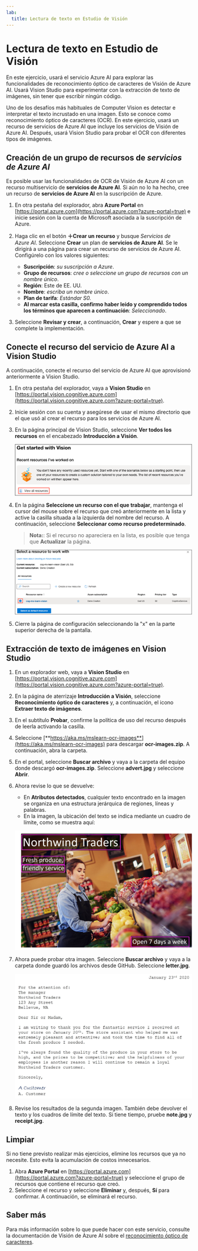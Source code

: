 ```yaml
---
lab:
  title: Lectura de texto en Estudio de Visión
---
```


# Lectura de texto en Estudio de Visión

En este ejercicio, usará el servicio Azure AI para explorar las funcionalidades de reconocimiento óptico de caracteres de Visión de Azure AI. Usará Vision Studio para experimentar con la extracción de texto de imágenes, sin tener que escribir ningún código.

Uno de los desafíos más habituales de Computer Vision es detectar e interpretar el texto incrustado en una imagen. Esto se conoce como reconocimiento óptico de caracteres (OCR). En este ejercicio, usará un recurso de servicios de Azure AI que incluye los servicios de Visión de Azure AI. Después, usará Vision Studio para probar el OCR con diferentes tipos de imágenes.

## Creación de un grupo de recursos de *servicios de Azure AI*

Es posible usar las funcionalidades de OCR de Visión de Azure AI con un recurso multiservicio de **servicios de Azure AI**. Si aún no lo ha hecho, cree un recurso de **servicios de Azure AI** en la suscripción de Azure.

1. En otra pestaña del explorador, abra **Azure Portal** en [https://portal.azure.com](https://portal.azure.com?azure-portal=true) e inicie sesión con la cuenta de Microsoft asociada a la suscripción de Azure.

1. Haga clic en el botón **&#65291;Crear un recurso** y busque *Servicios de Azure AI*. Seleccione **Crear** un plan de **servicios de Azure AI**. Se le dirigirá a una página para crear un recurso de servicios de Azure AI. Configúrelo con los valores siguientes:
    - **Suscripción**: *su suscripción a Azure*.
    - **Grupo de recursos**: *cree o seleccione un grupo de recursos con un nombre único*.
    - **Región**: Este de EE. UU.
    - **Nombre**: *escriba un nombre único*.
    - **Plan de tarifa**: *Estándar S0.*
    - **Al marcar esta casilla, confirmo haber leído y comprendido todos los términos que aparecen a continuación**: *Seleccionado*.

1. Seleccione **Revisar y crear**, a continuación, **Crear** y espere a que se complete la implementación.

## Conecte el recurso del servicio de Azure AI a Vision Studio

A continuación, conecte el recurso del servicio de Azure AI que aprovisionó anteriormente a Vision Studio.

1. En otra pestaña del explorador, vaya a **Vision Studio** en [https://portal.vision.cognitive.azure.com](https://portal.vision.cognitive.azure.com?azure-portal=true).

1. Inicie sesión con su cuenta y asegúrese de usar el mismo directorio que el que usó al crear el recurso para los servicios de Azure AI.

1. En la página principal de Vision Studio, seleccione **Ver todos los recursos** en el encabezado **Introducción a Visión**.

    ![El vínculo del recurso Ver todo está resaltado en Introducción a Visión en Vision Studio.](./media/analyze-images-vision/vision-resources.png)

1. En la página **Seleccione un recurso con el que trabajar**, mantenga el cursor del mouse sobre el recurso que creó anteriormente en la lista y active la casilla situada a la izquierda del nombre del recurso. A continuación, seleccione **Seleccionar como recurso predeterminado**.

    > **Nota:**: Si el recurso no apareciera en la lista, es posible que tenga que **Actualizar** la página.

    ![Se muestra el cuadro de diálogo Seleccionar un recurso con el que trabajar con el recurso de Cognitive Services cog-ms-learn-vision-SUFFIX resaltado y activado. El botón Seleccionar como recurso predeterminado está resaltado.](./media/analyze-images-vision/default-resource.png)

1. Cierre la página de configuración seleccionando la "x" en la parte superior derecha de la pantalla.

## Extracción de texto de imágenes en Vision Studio
    
1. En un explorador web, vaya a **Vision Studio** en [https://portal.vision.cognitive.azure.com](https://portal.vision.cognitive.azure.com?azure-portal=true).

1. En la página de aterrizaje **Introducción a Visión**, seleccione **Reconocimiento óptico de caracteres** y, a continuación, el icono **Extraer texto de imágenes**.

1. En el subtítulo **Probar**, confirme la política de uso del recurso después de leerla activando la casilla.  

1. Seleccione [**https://aka.ms/mslearn-ocr-images**](https://aka.ms/mslearn-ocr-images) para descargar **ocr-images.zip**. A continuación, abra la carpeta.

1. En el portal, seleccione **Buscar archivo** y vaya a la carpeta del equipo donde descargó **ocr-images.zip**. Seleccione **advert.jpg** y seleccione **Abrir**.

1. Ahora revise lo que se devuelve:
    - En **Atributos detectados**, cualquier texto encontrado en la imagen se organiza en una estructura jerárquica de regiones, líneas y palabras.
    - En la imagen, la ubicación del texto se indica mediante un cuadro de límite, como se muestra aquí:

    ![Imagen del texto de la imagen contorneada.](media/read-text-computer-vision/advert-bounding-boxes.jpg)

1. Ahora puede probar otra imagen. Seleccione **Buscar archivo** y vaya a la carpeta donde guardó los archivos desde GitHub. Seleccione **letter.jpg**.

    ![Imagen de una carta mecanografiada.](media/read-text-computer-vision/letter.jpg)

1. Revise los resultados de la segunda imagen. También debe devolver el texto y los cuadros de límite del texto. Si tiene tiempo, pruebe **note.jpg** y **receipt.jpg**.

## Limpiar

Si no tiene previsto realizar más ejercicios, elimine los recursos que ya no necesite. Esto evita la acumulación de costos innecesarios.

1. Abra **Azure Portal** en [https://portal.azure.com](https://portal.azure.com?azure-portal=true) y seleccione el grupo de recursos que contiene el recurso que creó.
1. Seleccione el recurso y seleccione **Eliminar** y, después, **Sí** para confirmar. A continuación, se eliminará el recurso.

## Saber más

Para más información sobre lo que puede hacer con este servicio, consulte la documentación de Visión de Azure AI sobre el [reconocimiento óptico de caracteres](https://learn.microsoft.com/azure/ai-services/computer-vision/overview-ocr).
